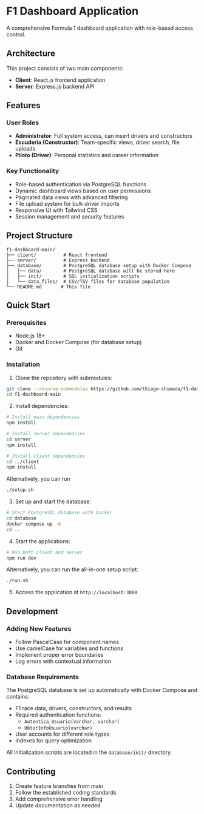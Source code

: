 # F1 Dashboard Application

A comprehensive Formula 1 dashboard application with role-based access control.

## Architecture

This project consists of two main components:
- **Client**: React.js frontend application
- **Server**: Express.js backend API

## Features

### User Roles
- **Administrator**: Full system access, can insert drivers and constructors
- **Escuderia (Constructor)**: Team-specific views, driver search, file uploads
- **Piloto (Driver)**: Personal statistics and career information

### Key Functionality
- Role-based authentication via PostgreSQL functions
- Dynamic dashboard views based on user permissions
- Paginated data views with advanced filtering
- File upload system for bulk driver imports
- Responsive UI with Tailwind CSS
- Session management and security features

## Project Structure

```
f1-dashboard-main/
├── client/          # React frontend
├── server/          # Express backend
├── database/        # PostgreSQL database setup with Docker Compose
│   ├── data/        # PostgreSQL database will be stored here
│   ├── init/        # SQL initialization scripts
│   └── data_files/  # CSV/TSV files for database population
└── README.md       # This file
```

## Quick Start

### Prerequisites
- Node.js 18+
- Docker and Docker Compose (for database setup)
- Git

### Installation

1. Clone the repository with submodules:
```bash
git clone --recurse-submodules https://github.com/thiago-shimada/f1-dashboard-main.git
cd f1-dashboard-main
```

2. Install dependencies:
```bash
# Install main dependencies
npm install

# Install server dependencies
cd server
npm install

# Install client dependencies
cd ../client
npm install
```

Alternatively, you can run
```bash
./setup.sh
```

3. Set up and start the database:
```bash
# Start PostgreSQL database with Docker
cd database
docker compose up -d
cd ..
```

4. Start the applications:
```bash
# Run both client and server
npm run dev
```

Alternatively, you can run the all-in-one setup script:
```bash
./run.sh
```

5. Access the application at `http://localhost:3000`

## Development

### Adding New Features
- Follow PascalCase for component names
- Use camelCase for variables and functions
- Implement proper error boundaries
- Log errors with contextual information

### Database Requirements
The PostgreSQL database is set up automatically with Docker Compose and contains:
- F1 race data, drivers, constructors, and results
- Required authentication functions:
  - `Autentica_Usuario(varchar, varchar)`
  - `ObterInfoUsuario(varchar)`
- User accounts for different role types
- Indexes for query optimization

All initialization scripts are located in the `database/init/` directory.

## Contributing

1. Create feature branches from main
2. Follow the established coding standards
3. Add comprehensive error handling
4. Update documentation as needed
